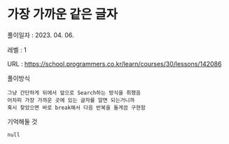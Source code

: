 # 가장 가까운 같은 글자
풀이일자 : 2023. 04. 06.  
    
레벨 : 1    

URL : https://school.programmers.co.kr/learn/courses/30/lessons/142086
    
풀이방식    

    그냥 간단하게 뒤에서 앞으로 Search하는 방식을 취했음
    어차피 가장 가까운 곳에 있는 글자를 알면 되는거니까
    혹시 찾았으면 바로 break해서 다음 반복을 돌게끔 구현함

기억해둘 것  
    
    null